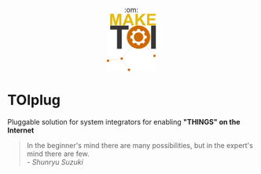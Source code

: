 <p align="center">
:om:</br>
<img src="docs/_static/MakeToI.png" width=100>
</p>

# TOIplug
Pluggable solution for system integrators for enabling **"THINGS" on the Internet**

> In the beginner's mind there are many possibilities, but in the expert's mind there are few.
</br>  *- Shunryu Suzuki*
